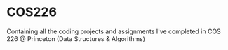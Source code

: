 # COS226
Containing all the coding projects and assignments I've completed in COS 226 @ Princeton (Data Structures &amp; Algorithms)
